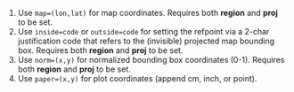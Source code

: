 1. Use `map=(lon,lat)` for map coordinates. Requires both **region** and **proj** to be set.
2. Use `inside=code` or `outside=code` for setting the refpoint via a 2-char justification code that refers to
       the (invisible) projected map bounding box. Requires both **region** and **proj** to be set.
3. Use `norm=(x,y)` for normalized bounding box coordinates (0-1). Requires both **region** and **proj** to be set.
4. Use `paper=(x,y)` for plot coordinates (append cm, inch, or point).